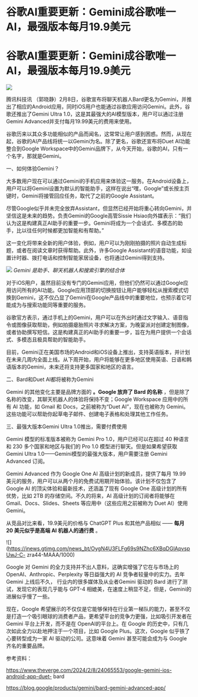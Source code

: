 # 谷歌AI重要更新：Gemini成谷歌唯一AI，最强版本每月19.9美元

# 谷歌AI重要更新：Gemini成谷歌唯一AI，最强版本每月19.9美元

![](https://inews.gtimg.com/news_bt/Or8Z5ByDhxthelmoAJRuGxKyCzBMGlEcimj7od8MdObiAAA/1000)

腾讯科技讯
（郭晓静）2月8日，谷歌宣布将聊天机器人Bard更名为Gemini，并推出了相应的Android应用，同时iOS用户也能通过谷歌应用访问Gemini。此外，谷歌还推出了Gemini
Ultra 1.0，这是其最强大的AI模型版本，用户可以通过注册Gemini Advanced并支付每月19.99美元的费用来使用。

谷歌历来以其众多功能相似的产品而闻名，这常常让用户感到困惑。然而，从现在起，谷歌的AI产品线将统一以Gemini为名。除了更名，谷歌还宣布将Duet
AI功能整合到Google Workspace中的Gemini品牌下，从今天开始，谷歌的AI，只有一个名字，那就是Gemini。

一、如何体验Gemini？

大多数用户现在可以通过Gemini的手机应用来体验这一服务。在Android设备上，用户可以将Gemini设置为默认的智能助手，这样在说出“嘿，Google”或长按主页键时，Gemini将接管回应任务，取代了之前的Google
Assistant。

尽管Google似乎并未完全放弃Assistant，但显然已经开始将重心转向Gemini，并坚信这是未来的趋势。负责Gemini的Google高管Sissie
Hsiao向外媒表示：“我们认为这是构建真正AI助手的重要一步。Gemini将成为一个会话式、多模态的助手，比以往任何时候都更加智能和有帮助。”

这一变化将带来全新的用户体验，例如，用户可以为刚刚拍摄的照片自动生成标题，或者在阅读文章时获得帮助。此外，许多Google
Assistant的语音功能，如设置计时器、拨打电话和控制智能家居设备，也将通过Gemini得到支持。

![](https://inews.gtimg.com/news_bt/OyRrhqqnAG1yFcUGuCcpGoEINeY_mUFlJMlD9GA9UDcZsAA/1000)
_Gemini 是助手、聊天机器人和搜索引擎的结合体_

对于iOS用户，虽然目前没有专门的Gemini应用，但他们仍然可以通过Google应用访问所有的AI功能。Google应用顶部的切换按钮让用户能够轻松从搜索模式切换到Gemini，这不仅凸显了Gemini在Google产品线中的重要地位，也预示着它可能成为与搜索功能同等重要的服务。

谷歌官方表示，通过手机上的Gemini，用户可以在外出时通过文字输入、语音指令或图像获取帮助，例如拍摄瘪胎照片寻求解决方案，为晚宴派对创建定制图像，或者协助撰写短信。这是构建真正的AI助手的重要一步，旨在为用户提供一个会话式、多模态且极具帮助的智能助手。

目前，Gemini正在美国市场的Android和iOS设备上推出，支持英语版本，并计划在未来几周内全面上线。从下周开始，用户将能够在更多地区使用英语、日语和韩语版本的Gemini，未来还将支持更多国家和地区的语言。

二、Bard和Duet AI都将被称为Gemini

Gemini 的其他变化主要是品牌方面的 **。Google 放弃了 Bard 的名称** ，但是除了名称的改变，其聊天机器人的体验将保持不变；Google
Workspace 应用中的所有 AI 功能，如 Gmail 和 Docs，之前被称为“Duet AI”，现在也被称为
Gemini。这些功能可以帮助你起草电子邮件、创建电子表格和处理其他工作任务。

三、最强大版本Gemini Ultra 1.0推出，需要付费使用

Gemini 模型的标准版本被称为 Gemini Pro 1.0，用户已经可以在超过 40 种语言和 230 多个国家和地区与我们的 Pro 1.0
模型进行聊天。但是如果希望获取Gemini Ultra 1.0——Gemini模型的最强大版本，用户需要注册 Gemini Advanced 订阅。

Gemini Advanced 作为 Google One AI 高级计划的新成员，提供了每月 19.99
美元的服务，用户可以从两个月的免费试用期开始体验。该计划不仅包含了 Google AI 的顶尖体验和最新技术，还涵盖了现有 Google One
高级计划的所有优势，比如 2TB 的存储空间。不久的将来，AI 高级计划的订阅者将能够在 Gmail、Docs、Slides、Sheets
等应用中（这些应用之前被称为 Duet AI）使用 Gemini。

从竞品对比来看，19.9美元的价格与 ChatGPT Plus 和其他产品相似 —— **每月 20 美元似乎是高端 AI 机器人的通行费** 。

![](https://inews.gtimg.com/news_bt/OygN4U3FLFg69s9NZhc6XBqDGlApvspUwJ-C-
zra44-MAAA/1000)

Google 对 Gemini 的全力支持并不出人意料，这确实增强了它在与市场上的 OpenAI、Anthropic、Perplexity 等日益强大的
AI 竞争者较量中的实力。去年 Gemini 上线后不久， 行业内的很多媒体及从业者Gemini 驱动的 Bard 进行了测试，发现它的表现几乎能与
GPT-4 相媲美，在速度上稍显不足，但是，Gemini的进展似乎慢了一些。

现在，Google 希望展示的不仅仅是它能够保持在行业第一梯队的能力，甚至不仅是打造一个吸引眼球的消费者产品，更希望平台的竞争力更强，比如吸引开发者在
Gemini 平台上开发，而不是在 OpenAI的平台上。在 Google 的历史中，只有几次如此全力以赴地押注于一个项目，比如 Google
Plus。这次，Google 似乎铁了心要转型成为一家 AI 驱动的公司。这意味着 Gemini 甚至可能会成为与 Google 齐名的重要品牌。

参考资料：

https://www.theverge.com/2024/2/8/24065553/google-gemini-ios-android-app-duet-
bard

https://blog.google/products/gemini/bard-gemini-advanced-app/


